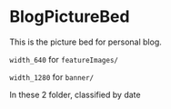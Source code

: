 # BlogPictureBed
This is the picture bed for personal blog.

 `width_640` for `featureImages/` 

 `width_1280` for `banner/` 

In these 2 folder, classified by date